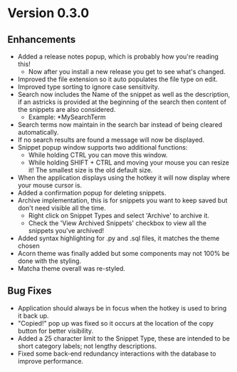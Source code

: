 # Version 0.3.0
## Enhancements
- Added a release notes popup, which is probably how you're reading this!
    - Now after you install a new release you get to see what's changed.
- Improved the file extension so it auto populates the file type on edit.
- Improved type sorting to ignore case sensitivity.
- Search now includes the Name of the snippet as well as the description, if an astricks is provided at the beginning of the search then content of the snippets are also considered.
    - Example: *MySearchTerm
- Search terms now maintain in the search bar instead of being cleared automatically.
- If no search results are found a message will now be displayed.
- Snippet popup window supports two additional functions:
    - While holding CTRL you can move this window.
    - While holding SHIFT + CTRL and moving your mouse you can resize it! The smallest size is the old default size.
- When the application displays using the hotkey it will now display where your mouse cursor is.
- Added a confirmation popup for deleting snippets.
- Archive implementation, this is for snippets you want to keep saved but don't need visible all the time.
    - Right click on Snippet Types and select 'Archive' to archive it.
    - Check the 'View Archived Snippets' checkbox to view all the snippets you've archived!
- Added syntax highlighting for .py and .sql files, it matches the theme chosen
- Acorn theme was finally added but some components may not 100% be done with the styling.
- Matcha theme overall was re-styled.

## Bug Fixes
- Application should always be in focus when the hotkey is used to bring it back up.
- "Copied!" pop up was fixed so it occurs at the location of the copy button for better visibility.
- Added a 25 character limit to the Snippet Type, these are intended to be short category labels; not lengthy descriptions.
- Fixed some back-end redundancy interactions with the database to improve performance.